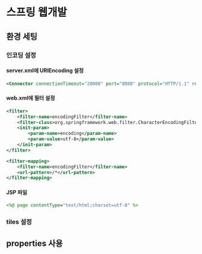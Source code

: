 # 스프링 웹개발

## 환경 세팅

### 인코딩 설정

#### server.xml에 URIEncoding 설정
```xml
<Connector connectionTimeout="20000" port="8080" protocol="HTTP/1.1" redirectPort="8443" URIEncoding="UTF-8" />
```

#### web.xml에 필터 설정
```xml
<filter>
    <filter-name>encodingFilter</filter-name>
    <filter-class>org.springframework.web.filter.CharacterEncodingFilter</filter-class>
    <init-param>
        <param-name>encoding</param-name>
        <param-value>utf-8</param-value>
    </init-param>
</filter>

<filter-mapping>
    <filter-name>encodingFilter</filter-name>
    <url-pattern>/*</url-pattern>
</filter-mapping>
```

#### JSP 파일
```jsp
<%@ page contentType="text/html;charset=utf-8" %>
```

### tiles 설정


## properties 사용